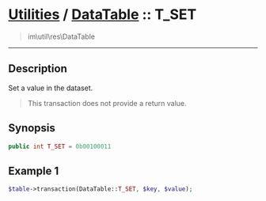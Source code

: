 # [Utilities](util.md) / [DataTable](util-DataTable.md) :: T_SET
 > im\util\res\DataTable
____

## Description
Set a value in the dataset.

 > This transaction does not provide a return value.  

## Synopsis
```php
public int T_SET = 0b00100011
```

## Example 1
```php
$table->transaction(DataTable::T_SET, $key, $value);
```
